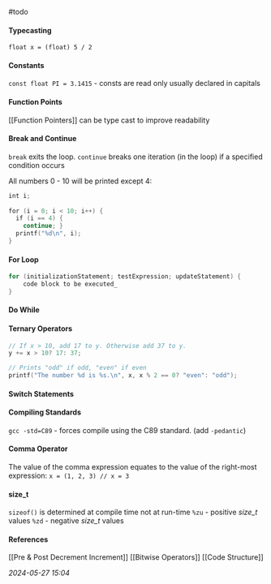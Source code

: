 #todo 
#### Typecasting
`float x = (float) 5 / 2`
#### Constants
`const float PI = 3.1415` - consts are read only usually declared in capitals
#### Function Points
[[Function Pointers]] can be type cast to improve readability
#### Break and Continue
`break` exits the loop.
`continue` breaks one iteration (in the loop) if a specified condition occurs

All numbers 0 - 10 will be printed except 4:
```C
int i;  
  
for (i = 0; i < 10; i++) {
  if (i == 4) {
    continue; }  
  printf("%d\n", i);  
}
```
#### For Loop
```C
for (initializationStatement; testExpression; updateStatement) {
	code block to be executed_  
}
```
#### Do While
#### Ternary Operators
```C
// If x > 10, add 17 to y. Otherwise add 37 to y.
y += x > 10? 17: 37;

// Prints "odd" if odd, "even" if even
printf("The number %d is %s.\n", x, x % 2 == 0? "even": "odd");
```
#### Switch Statements
#### Compiling Standards
`gcc -std=C89` - forces compile using the C89 standard. (add `-pedantic`)
#### Comma Operator
The value of the comma expression equates to the value of the right-most expression:
`x = (1, 2, 3) // x = 3`
#### size_t
`sizeof()` is determined at compile time not at run-time
`%zu` - positive _size_t_ values
`%zd` - negative _size_t_ values
#### References
[[Pre & Post Decrement Increment]]
[[Bitwise Operators]]
[[Code Structure]]

_2024-05-27 15:04_

<!--stackedit_data:
eyJoaXN0b3J5IjpbLTc3OTIwMzQ1M119
-->